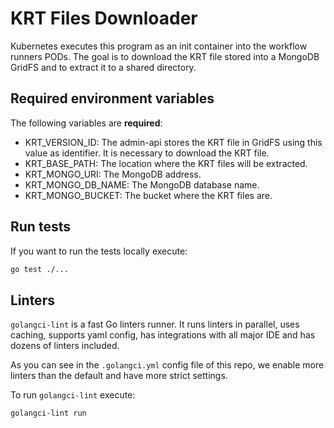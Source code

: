 # KRT Files Downloader 

Kubernetes executes this program as an init container into the workflow runners PODs.
The goal is to download the KRT file stored into a MongoDB GridFS and to extract it to
a shared directory.

## Required environment variables

The following variables are **required**:

* KRT_VERSION_ID: The admin-api stores the KRT file in GridFS using this value as identifier. It is necessary to download the KRT file.
* KRT_BASE_PATH: The location where the KRT files will be extracted.
* KRT_MONGO_URI: The MongoDB address.
* KRT_MONGO_DB_NAME: The MongoDB database name.
* KRT_MONGO_BUCKET: The bucket where the KRT files are.

## Run tests

If you want to run the tests locally execute:

```sh
go test ./...
```

## Linters

`golangci-lint` is a fast Go linters runner. It runs linters in parallel, uses caching, supports yaml config, has
integrations with all major IDE and has dozens of linters included.

As you can see in the `.golangci.yml` config file of this repo, we enable more linters than the default and 
have more strict settings.

To run `golangci-lint` execute: 
```
golangci-lint run
```
